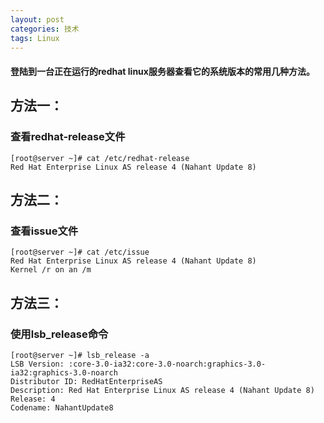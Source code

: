 ```yaml
---
layout: post
categories: 技术
tags: Linux   
---
```


#### 登陆到一台正在运行的redhat linux服务器查看它的系统版本的常用几种方法。

## 方法一：

### 查看redhat-release文件

	[root@server ~]# cat /etc/redhat-release 
	Red Hat Enterprise Linux AS release 4 (Nahant Update 8)

## 方法二：

### 查看issue文件

	[root@server ~]# cat /etc/issue
	Red Hat Enterprise Linux AS release 4 (Nahant Update 8)
	Kernel /r on an /m

## 方法三：

### 使用lsb_release命令

	[root@server ~]# lsb_release -a
	LSB Version: :core-3.0-ia32:core-3.0-noarch:graphics-3.0-ia32:graphics-3.0-noarch
	Distributor ID: RedHatEnterpriseAS
	Description: Red Hat Enterprise Linux AS release 4 (Nahant Update 8)
	Release: 4
	Codename: NahantUpdate8

